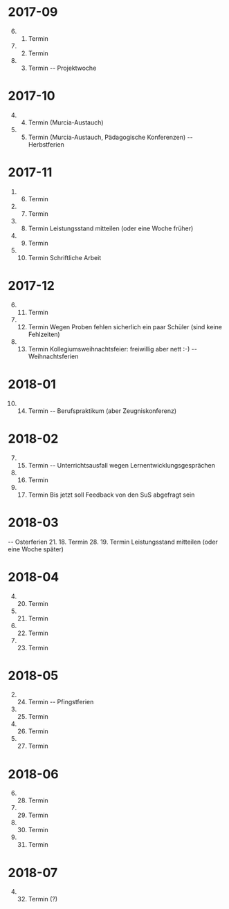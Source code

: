 # 2017-09
6.  1. Termin
13. 2. Termin
20. 3. Termin
-- Projektwoche

# 2017-10
4.  4. Termin (Murcia-Austauch)
11. 5. Termin (Murcia-Austauch, Pädagogische Konferenzen)
-- Herbstferien

# 2017-11
1.  6. Termin
8.  7. Termin
15. 8. Termin
  Leistungsstand mitteilen (oder eine Woche früher)
22. 9. Termin
29. 10. Termin
  Schriftliche Arbeit
	
# 2017-12
6.  11. Termin
13. 12. Termin
  Wegen Proben fehlen sicherlich ein paar Schüler (sind keine Fehlzeiten)
20.	13. Termin
  Kollegiumsweihnachtsfeier: freiwillig aber nett :-)
-- Weihnachtsferien

# 2018-01
10. 14. Termin
-- Berufspraktikum (aber Zeugniskonferenz)

# 2018-02
7. 15. Termin
-- Unterrichtsausfall wegen Lernentwicklungsgesprächen
21. 16. Termin
28. 17. Termin
  Bis jetzt soll Feedback von den SuS abgefragt sein

# 2018-03
-- Osterferien
21. 18. Termin
28. 19. Termin
	Leistungsstand mitteilen (oder eine Woche später)

# 2018-04
4. 20. Termin
11. 21. Termin
18. 22. Termin
25. 23. Termin

# 2018-05
2. 24. Termin
-- Pfingstferien
16. 25. Termin
23. 26. Termin
30. 27. Termin

# 2018-06
6. 28. Termin
13. 29. Termin
20. 30. Termin
27. 31. Termin

# 2018-07
4. 32. Termin (?)



